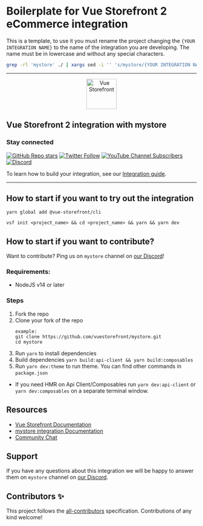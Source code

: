# Boilerplate for Vue Storefront 2 eCommerce integration

This is a template, to use it you must rename the project changing the `{YOUR INTEGRATION NAME}` to the name of the integration you are developing. The name must be in lowercase and without any special characters.

```sh
grep -rl 'mystore' ./ | xargs sed -i '' 's/mystore/{YOUR INTEGRATION NAME}/g'
```

------

<div align="center">
  <img src="https://user-images.githubusercontent.com/1626923/137092657-fb398d20-b592-4661-a1f9-4135db0b61d5.png" alt="Vue Storefront" height="80px" />
</div>

## Vue Storefront 2 integration with mystore

### Stay connected

[![GitHub Repo stars](https://img.shields.io/github/stars/vuestorefront/vue-storefront?style=social)](https://github.com/vuestorefront/vue-storefront)
[![Twitter Follow](https://img.shields.io/twitter/follow/vuestorefront?style=social)](https://twitter.com/vuestorefront)
[![YouTube Channel Subscribers](https://img.shields.io/youtube/channel/subscribers/UCkm1F3Cglty3CE1QwKQUhhg?style=social)](https://www.youtube.com/c/VueStorefront)
[![Discord](https://img.shields.io/discord/770285988244750366?label=join%20discord&logo=Discord&logoColor=white)](https://discord.vuestorefront.io)

To learn how to build your integration, see our [Integration guide](https://docs.vuestorefront.io/v2/integrate/integration-guide.html).

------

<!-- ALL-CONTRIBUTORS-BADGE:START - Do not remove or modify this section -->
<!-- ALL-CONTRIBUTORS-BADGE:END -->

## How to start if you want to try out the integration

```
yarn global add @vue-storefront/cli
```
```
vsf init <project_name> && cd <project_name> && yarn && yarn dev
```

## How to start if you want to contribute?

Want to contribute? Ping us on `mystore` channel on [our Discord](https://discord.vuestorefront.io)!

### Requirements:
- NodeJS v14 or later

### Steps
1. Fork the repo
2. Clone your fork of the repo
    ```
    example:
    git clone https://github.com/vuestorefront/mystore.git
    cd mystore
    ```
3. Run `yarn` to install dependencies
4. Build dependencies `yarn build:api-client && yarn build:composables`
5. Run `yarn dev:theme` to run theme. You can find other commands in `package.json`

- If you need HMR on Api Client/Composables run `yarn dev:api-client` or `yarn dev:composables` on a separate terminal window.

## Resources

- [Vue Storefront Documentation](https://docs.vuestorefront.io/v2/)
- [mystore integration Documentation](https://docs.vuestorefront.io/mystore)
- [Community Chat](https://discord.vuestorefront.io)

## Support

If you have any questions about this integration we will be happy to answer them on `mystore` channel on [our Discord](discord.vuestorefront.io).

## Contributors ✨

<!-- ALL-CONTRIBUTORS-LIST:START - Do not remove or modify this section -->

<!-- ALL-CONTRIBUTORS-LIST:END -->

This project follows the [all-contributors](https://github.com/all-contributors/all-contributors) specification. Contributions of any kind welcome!
